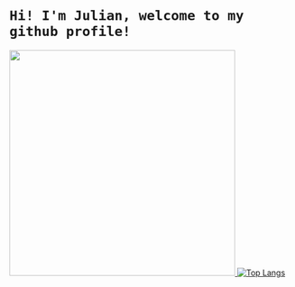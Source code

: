 # ```Hi! I'm Julian, welcome to my github profile!```
<a href="#"><img width="400" src="https://github-readme-stats.vercel.app/api?username=julian119988&show_icons=true&theme=gruvbox">
[![Top Langs](https://github-readme-stats.vercel.app/api/top-langs/?username=julian119988&layout=compact)](https://github.com/anuraghazra/github-readme-stats)



